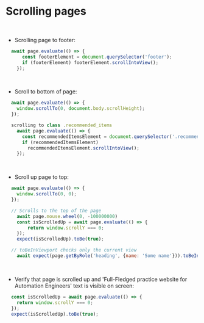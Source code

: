 # Scrolling pages

<br>

- Scrolling page to footer:
```javascript
  await page.evaluate(() => {
      const footerElement = document.querySelector('footer');
      if (footerElement) footerElement.scrollIntoView();
    });
```

<br>

- Scroll to bottom of page:
```javascript
  await page.evaluate(() => {
    window.scrollTo(0, document.body.scrollHeight);
  });
```

```javascript
  scrolling to class .recommended_items
    await page.evaluate(() => {
      const recommendedItemsElement = document.querySelector('.recommended_items');
      if (recommendedItemsElement)
        recommendedItemsElement.scrollIntoView();
    });
```

<br>

- Scroll up page to top:
```javascript
  await page.evaluate(() => {
    window.scrollTo(0, 0);
  });
```

```javascript
  // Scrolls to the top of the page
    await page.mouse.wheel(0, -100000000)
    const isScrolledUp = await page.evaluate(() => {
        return window.scrollY === 0;
    });
    expect(isScrolledUp).toBe(true);

  // toBeInViewport checks only the current view
    await expect(page.getByRole('heading', {name: 'Some name'})).toBeInViewport()
```

<br>

- Verify that page is scrolled up and 'Full-Fledged practice website for Automation Engineers' text is visible on screen:
```javascript
  const isScrolledUp = await page.evaluate(() => {
    return window.scrollY === 0;
  });
  expect(isScrolledUp).toBe(true);  
```